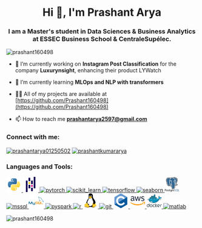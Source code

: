 <h1 align="center">Hi 👋, I'm Prashant Arya</h1>
<h3 align="center">I am a Master's student in Data Sciences & Business Analytics at ESSEC Business School & CentraleSupélec.</h3>

<p align="left"> <img src="https://komarev.com/ghpvc/?username=prashant160498&label=Profile%20views&color=0e75b6&style=flat" alt="prashant160498" /> </p>

- 🔭 I’m currently working on **Instagram Post Classification** for the company **Luxurynsight**, enhancing their product LYWatch

- 🌱 I’m currently learning **MLOps and NLP with transformers**

- 👨‍💻 All of my projects are available at [https://github.com/Prashant160498](https://github.com/Prashant160498)

- 📫 How to reach me **prashantarya2597@gmail.com**

<h3 align="left">Connect with me:</h3>
<p align="left">
<a href="https://linkedin.com/in/prashantarya01250502" target="blank"><img align="center" src="https://raw.githubusercontent.com/rahuldkjain/github-profile-readme-generator/master/src/images/icons/Social/linked-in-alt.svg" alt="prashantarya01250502" height="30" width="40" /></a>
<a href="https://kaggle.com/prashantkumararya" target="blank"><img align="center" src="https://raw.githubusercontent.com/rahuldkjain/github-profile-readme-generator/master/src/images/icons/Social/kaggle.svg" alt="prashantkumararya" height="30" width="40" /></a>
</p>

<h3 align="left">Languages and Tools:</h3>
<p align="left"> 
  <a href="https://www.python.org" target="_blank" rel="noreferrer">
    <img src="https://raw.githubusercontent.com/devicons/devicon/master/icons/python/python-original.svg" alt="python" width="40" height="40"/>
  </a> 
  <a href="https://pandas.pydata.org/" target="_blank" rel="noreferrer">
    <img src="https://raw.githubusercontent.com/devicons/devicon/2ae2a900d2f041da66e950e4d48052658d850630/icons/pandas/pandas-original.svg" alt="pandas" width="40" height="40"/>
  </a>
  <a href="https://pytorch.org/" target="_blank" rel="noreferrer">
    <img src="https://www.vectorlogo.zone/logos/pytorch/pytorch-icon.svg" alt="pytorch" width="40" height="40"/>
  </a> 
  <a href="https://scikit-learn.org/" target="_blank" rel="noreferrer">
    <img src="https://upload.wikimedia.org/wikipedia/commons/0/05/Scikit_learn_logo_small.svg" alt="scikit_learn" width="40" height="40"/>
  </a> 
  <a href="https://www.tensorflow.org" target="_blank" rel="noreferrer">
    <img src="https://www.vectorlogo.zone/logos/tensorflow/tensorflow-icon.svg" alt="tensorflow" width="40" height="40"/>
  </a>
  <a href="https://seaborn.pydata.org/" target="_blank" rel="noreferrer">
    <img src="https://seaborn.pydata.org/_images/logo-mark-lightbg.svg" alt="seaborn" width="40" height="40"/>
  </a>
  <a href="https://www.postgresql.org" target="_blank" rel="noreferrer">
    <img src="https://raw.githubusercontent.com/devicons/devicon/master/icons/postgresql/postgresql-original-wordmark.svg" alt="postgresql" width="40" height="40"/>
  </a>
  <a href="https://www.microsoft.com/en-us/sql-server" target="_blank" rel="noreferrer">
    <img src="https://www.svgrepo.com/show/303229/microsoft-sql-server-logo.svg" alt="mssql" width="40" height="40"/>
  </a> 
  <a href="https://www.mysql.com/" target="_blank" rel="noreferrer">
    <img src="https://raw.githubusercontent.com/devicons/devicon/master/icons/mysql/mysql-original-wordmark.svg" alt="mysql" width="40" height="40"/>
  </a>
  <!-- No official icon available for PySpark in devicon, consider adding one manually if needed -->
  <a href="https://spark.apache.org/docs/latest/api/python/" target="_blank" rel="noreferrer">
    <img src="https://upload.wikimedia.org/wikipedia/commons/f/f3/Apache_Spark_logo.svg" alt="pyspark" width="40" height="40"/>
  </a>
  <!-- R icon -->
  <a href="https://www.r-project.org/" target="_blank" rel="noreferrer">
    <img src="https://www.r-project.org/logo/Rlogo.svg" alt="r" width="40" height="40"/>
  </a>
  <a href="https://www.linux.org/" target="_blank" rel="noreferrer">
    <img src="https://raw.githubusercontent.com/devicons/devicon/master/icons/linux/linux-original.svg" alt="linux" width="40" height="40"/>
  </a> 
  <a href="https://git-scm.com/" target="_blank" rel="noreferrer">
    <img src="https://www.vectorlogo.zone/logos/git-scm/git-scm-icon.svg" alt="git" width="40" height="40"/>
  </a>
  <a href="https://www.cprogramming.com/" target="_blank" rel="noreferrer">
    <img src="https://raw.githubusercontent.com/devicons/devicon/master/icons/c/c-original.svg" alt="c" width="40" height="40"/>
  </a>
  <a href="https://aws.amazon.com" target="_blank" rel="noreferrer">
    <img src="https://raw.githubusercontent.com/devicons/devicon/master/icons/amazonwebservices/amazonwebservices-original-wordmark.svg" alt="aws" width="40" height="40"/>
  </a>
  <a href="https://www.docker.com/" target="_blank" rel="noreferrer">
    <img src="https://raw.githubusercontent.com/devicons/devicon/master/icons/docker/docker-original-wordmark.svg" alt="docker" width="40" height="40"/>
  </a> 
  <a href="https://www.mathworks.com/" target="_blank" rel="noreferrer">
    <img src="https://upload.wikimedia.org/wikipedia/commons/2/21/Matlab_Logo.png" alt="matlab" width="40" height="40"/>
  </a> 
</p>


<p><img align="center" src="https://github-readme-stats.vercel.app/api/top-langs?username=prashant160498&show_icons=true&locale=en&layout=compact" alt="prashant160498" /></p>

